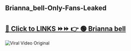 
 ## Brianna_bell-Only-Fans-Leaked

# <h2><a href="https://clipsfans.com/Brianna_bell&ref=git">🔗 Click to LINKS ⏩⏩ 👉 🟢 Brianna bell </a></h2>

<a href="https://clipsfans.com/Brianna_bell&ref=git" rel="nofollow" data-target="animated-image.originalLink"><img src="https://i.ibb.co.com/xMMVF88/686577567.gif" alt="Viral Video Original" style="max-width: 100%; display: inline-block;" data-target="animated-image.originalImage"></a>
